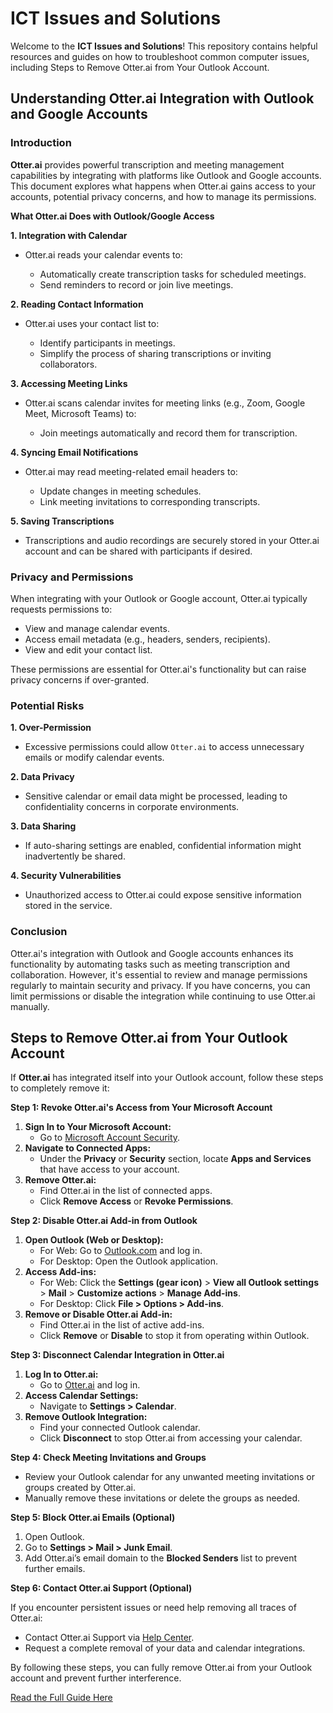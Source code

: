 # ICT Issues and Solutions

Welcome to the **ICT Issues and Solutions**! This repository contains helpful resources and guides on how to troubleshoot common computer issues, including Steps to Remove Otter.ai from Your Outlook Account.


## Understanding Otter.ai Integration with Outlook and Google Accounts

### Introduction

**Otter.ai** provides powerful transcription and meeting management capabilities by integrating with platforms like Outlook and Google accounts. This document explores what happens when Otter.ai gains access to your accounts, potential privacy concerns, and how to manage its permissions.

**What Otter.ai Does with Outlook/Google Access**

**1. Integration with Calendar**

- Otter.ai reads your calendar events to:

  - Automatically create transcription tasks for scheduled meetings.
  - Send reminders to record or join live meetings.
  
**2. Reading Contact Information**

- Otter.ai uses your contact list to:

  - Identify participants in meetings.
  - Simplify the process of sharing transcriptions or inviting collaborators.

**3. Accessing Meeting Links**

- Otter.ai scans calendar invites for meeting links (e.g., Zoom, Google Meet, Microsoft Teams) to:

  - Join meetings automatically and record them for transcription.

**4. Syncing Email Notifications**

- Otter.ai may read meeting-related email headers to:

  - Update changes in meeting schedules.
  - Link meeting invitations to corresponding transcripts.

**5. Saving Transcriptions**

- Transcriptions and audio recordings are securely stored in your Otter.ai account and can be shared with participants if desired.

### Privacy and Permissions

When integrating with your Outlook or Google account, Otter.ai typically requests permissions to:

- View and manage calendar events.
- Access email metadata (e.g., headers, senders, recipients).
- View and edit your contact list.

These permissions are essential for Otter.ai's functionality but can raise privacy concerns if over-granted.


### Potential Risks

**1. Over-Permission**

- Excessive permissions could allow `Otter.ai` to access unnecessary emails or modify calendar events.

**2. Data Privacy**

- Sensitive calendar or email data might be processed, leading to confidentiality concerns in corporate environments.

**3. Data Sharing**

- If auto-sharing settings are enabled, confidential information might inadvertently be shared.

**4. Security Vulnerabilities**

- Unauthorized access to Otter.ai could expose sensitive information stored in the service.

### Conclusion

Otter.ai's integration with Outlook and Google accounts enhances its functionality by automating tasks such as meeting transcription and collaboration. However, it's essential to review and manage permissions regularly to maintain security and privacy. If you have concerns, you can limit permissions or disable the integration while continuing to use Otter.ai manually.


## Steps to Remove Otter.ai from Your Outlook Account

If **Otter.ai** has integrated itself into your Outlook account, follow these steps to completely remove it:

**Step 1: Revoke Otter.ai's Access from Your Microsoft Account**

1. **Sign In to Your Microsoft Account:**
   - Go to [Microsoft Account Security](https://account.microsoft.com/).
2. **Navigate to Connected Apps:**
   - Under the **Privacy** or **Security** section, locate **Apps and Services** that have access to your account.
3. **Remove Otter.ai:**
   - Find Otter.ai in the list of connected apps.
   - Click **Remove Access** or **Revoke Permissions**.

**Step 2: Disable Otter.ai Add-in from Outlook**

1. **Open Outlook (Web or Desktop):**
   - For Web: Go to [Outlook.com](https://outlook.com) and log in.
   - For Desktop: Open the Outlook application.
2. **Access Add-ins:**
   - For Web: Click the **Settings (gear icon)** > **View all Outlook settings** > **Mail** > **Customize actions** > **Manage Add-ins**.
   - For Desktop: Click **File > Options > Add-ins**.
3. **Remove or Disable Otter.ai Add-in:**
   - Find Otter.ai in the list of active add-ins.
   - Click **Remove** or **Disable** to stop it from operating within Outlook.

**Step 3: Disconnect Calendar Integration in Otter.ai**

1. **Log In to Otter.ai:**
   - Go to [Otter.ai](https://otter.ai) and log in.
2. **Access Calendar Settings:**
   - Navigate to **Settings > Calendar**.
3. **Remove Outlook Integration:**
   - Find your connected Outlook calendar.
   - Click **Disconnect** to stop Otter.ai from accessing your calendar.

**Step 4: Check Meeting Invitations and Groups**

- Review your Outlook calendar for any unwanted meeting invitations or groups created by Otter.ai.
- Manually remove these invitations or delete the groups as needed.

**Step 5: Block Otter.ai Emails (Optional)**

1. Open Outlook.
2. Go to **Settings > Mail > Junk Email**.
3. Add Otter.ai’s email domain to the **Blocked Senders** list to prevent further emails.

**Step 6: Contact Otter.ai Support (Optional)**

If you encounter persistent issues or need help removing all traces of Otter.ai:

- Contact Otter.ai Support via [Help Center](https://help.otter.ai).
- Request a complete removal of your data and calendar integrations.

By following these steps, you can fully remove Otter.ai from your Outlook account and prevent further interference.

[Read the Full Guide Here](https://analystnyamu.github.io/ICT-issues/Chapter3.html)



